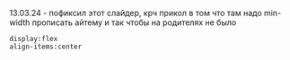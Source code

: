13.03.24 - пофиксил этот слайдер, крч прикол в том что там надо min-width прописать айтему и так чтобы на родителях не было 

    display:flex
    align-items:center
